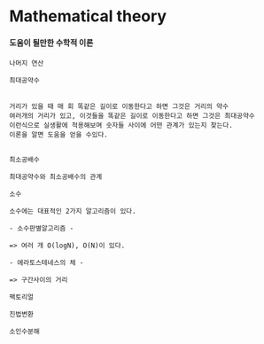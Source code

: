 # Mathematical theory

#### 도움이 될만한 수학적 이론

`나머지 연산`

`최대공약수`

<pre>
  <code>
거리가 있을 때 매 회 똑같은 길이로 이동한다고 하면 그것은 거리의 약수
여러개의 거리가 있고, 이것들을 똑같은 길이로 이동한다고 하면 그것은 최대공약수
이런식으로 실생활에 적용해보며 숫자들 사이에 어떤 관계가 있는지 찾는다.
이론을 알면 도움을 얻을 수있다.
  </code>
</pre>

`최소공배수`

`최대공약수와 최소공배수의 관계`

`소수`

```
소수에는 대표적인 2가지 알고리즘이 있다.
  
- 소수판별알고리즘 -

=> 여러 개 O(logN), O(N)이 있다.

- 에라토스테네스의 체 -

=> 구간사이의 거리
```

`팩토리얼`

`진법변환`

`소인수분해`


